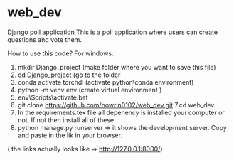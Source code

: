 # web_dev
Django poll application
This is a poll application where users can create questions and vote them.

How to use this code?
For windows:
1. mkdir Django_project (make folder where you want to save this file)
2. cd Django_project (go to the folder
3. conda activate torchdl (activate python\conda environment)
4. python -m venv env (create virtual environment  )
5. env\Scripts\activate.bat
6. git clone https://github.com/nowrin0102/web_dev.git
7.cd web_dev 
8. In the requirements.tex file all depenency is installed your computer or not. If not then install all of these
9. python manage.py runserver
 => it shows the development server. Copy and paste in the lik in your browser.
 
 ( the links actually looks like => http://127.0.0.1:8000/) 

